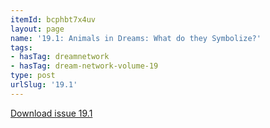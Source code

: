 ```yaml
---
itemId: bcphbt7x4uv
layout: page
name: '19.1: Animals in Dreams: What do they Symbolize?'
tags:
- hasTag: dreamnetwork
- hasTag: dream-network-volume-19
type: post
urlSlug: '19.1'
---
```

<a href="../files/pdfs/Volume_19/19.1-Dream-Network-Vol-19-No-1.pdf" download="">Download issue 19.1</a>